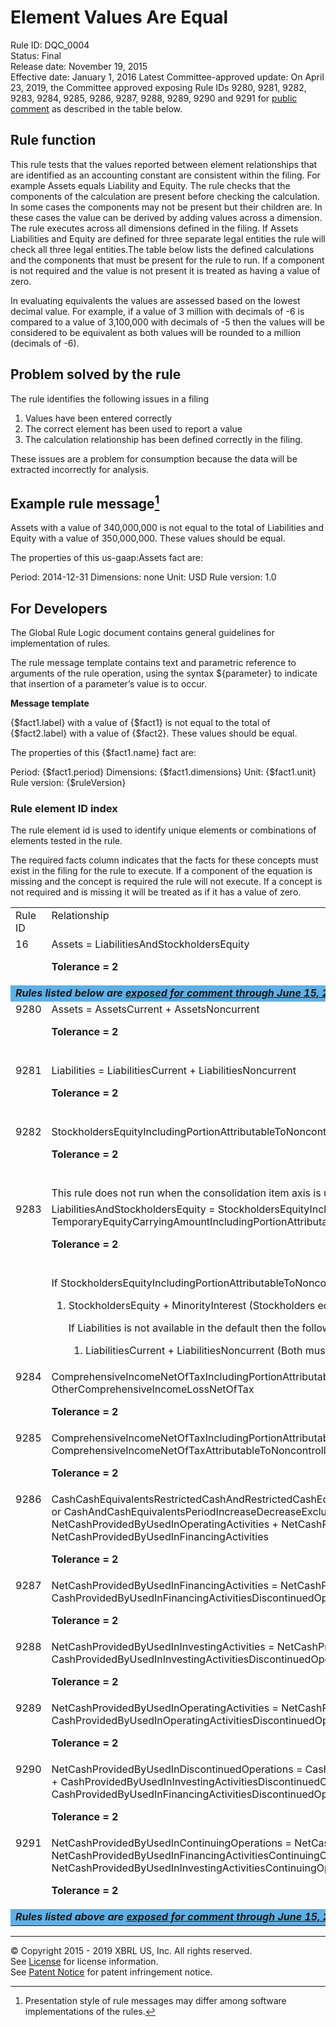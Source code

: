 # Element Values Are Equal  
Rule ID: DQC_0004   
Status: Final  
Release date: November 19, 2015  
Effective date: January 1, 2016 
Latest Committee-approved update: On April 23, 2019, the Committee approved exposing Rule IDs 9280, 9281, 9282, 9283, 9284, 9285, 9286, 9287, 9288, 9289, 9290 and 9291 for [public comment](https://xbrl.us/dqc_0004-v9#comments) as described in the table below.  

## Rule function
This rule tests that the values reported between element relationships that are identified as an accounting constant are consistent within the filing.  For example Assets equals Liability and Equity. The rule checks that the components of the calculation are present before checking the calculation. In some cases the components may not be present but their children are. In these cases the value can be derived by adding values across a dimension. The rule executes across all dimensions defined in the filing. If Assets Liabilities and Equity are defined for three separate legal entities the rule will check all three legal entities.The table below lists the defined calculations and the components that must be present for the rule to run. If a component is not required and the value is not present it is treated as having a value of zero.

In evaluating equivalents the values are assessed based on the lowest decimal value. For example, if a value of 3 million with decimals of -6 is compared to a value of 3,100,000 with decimals of -5 then the values will be considered to be equivalent as both values will be rounded to a million (decimals of -6).

## Problem solved by the rule
The rule identifies the following issues in a filing

1. Values have been entered correctly
2. The correct element has been used to report a value
3. The calculation relationship has been defined correctly in the filing.

These issues are  a problem for consumption because the data will be extracted incorrectly for analysis.  

## Example rule message[^1] 
Assets with a value of 340,000,000 is not equal to the total of Liabilities and Equity with a value of 350,000,000.  These values should be equal. 

The properties of this us-gaap:Assets fact are:

Period: 2014-12-31
Dimensions: none
Unit: USD
Rule version: 1.0

## For Developers

The Global Rule Logic document contains general guidelines for implementation of rules.

The rule message template contains text and parametric reference to arguments of the rule operation, using the syntax ${parameter} to indicate that insertion of a parameter’s value is to occur.  

**Message template**

{$fact1.label} with a value of {$fact1} is not equal to the total of {$fact2.label} with a value of {$fact2}.  These values should be equal. 

The properties of this {$fact1.name} fact are:

Period: {$fact1.period}
Dimensions: {$fact1.dimensions}
Unit: {$fact1.unit}
Rule version: {$ruleVersion}        

### Rule element ID index
The rule element id is used to identify unique elements or combinations of elements tested in the rule. 

The required facts column indicates that the facts for these concepts must exist in the filing for the rule to execute.  If a component of the equation is missing and the concept is required the rule will not execute. If a concept is not required and is missing it will be treated as if it has a value of zero.


<table>
  <tr>
   <td valign="top">Rule ID
   </td>
   <td valign="top">Relationship
   </td>
   <td valign="top">Required Facts
   </td>
  </tr>
  <tr>
   <td valign="top">16
   </td>
   <td valign="top">Assets = LiabilitiesAndStockholdersEquity
<p>
<strong>Tolerance = 2</strong>
   </td>
   <td valign="top">
<ul>

<li>Assets

<li>LiabilitiesAndStockholdersEquity

</ul>
   </td>
  </tr>
  <tr><td colspan="3" bgcolor="#5FB0E7"><b><em>Rules listed below are <a href="https://xbrl.us/dqc_0004-v9#comments">exposed for comment through June 15, 2019</a></em></b></td></tr>
  <tr>
   <td valign="top">9280
   </td>
   <td valign="top">Assets = AssetsCurrent + AssetsNoncurrent
<p>
<strong>Tolerance = 2</strong>
   </td>
   <td valign="top">
<ul>

<li>Assets

<li>AssetsCurrent

<li>AssetsNonCurrent

</ul>
   </td>
  </tr>
  <tr>
   <td valign="top">9281
   </td>
   <td valign="top">Liabilities = LiabilitiesCurrent + LiabilitiesNoncurrent
<p>
<strong>Tolerance = 2</strong>
   </td>
   <td valign="top">
<ul>

<li>Liabilities

<li>LiabilitiesCurrent

<li>LiabilitiesNonCurrent

</ul>
   </td>
  </tr>
  <tr>
   <td valign="top" rowspan="2" >9282
   </td>
   <td valign="top">StockholdersEquityIncludingPortionAttributableToNoncontrollingInterest  = StockholdersEquity + MinorityInterest
<p>
<strong>Tolerance = 2</strong>
   </td>
   <td valign="top">
<ul>

<li>StockholdersEquityIncludingPortionAttributableToNoncontrollingInterest

<li>StockholdersEquity

<li>MinorityInterest

</ul>
   </td>
  </tr>
  <tr>
   <td valign="top" colspan="2" >This rule does not run when the consolidation item axis is used on the facts used in the equation. This is because items often classified as liabilities are eliminated through the  equity section in a consolidated schedule.
   </td>
  </tr>
  <tr>
   <td valign="top" rowspan="2" >9283
   </td>
   <td valign="top">LiabilitiesAndStockholdersEquity  = StockholdersEquityIncludingPortionAttributableToNoncontrollingInterest + Liabilities + TemporaryEquityCarryingAmountIncludingPortionAttributableToNoncontrollingInterests
<p>
<strong>Tolerance = 2</strong>
   </td>
   <td valign="top">
<ul>

<li>LiabilitiesAndStockholdersEquity

<li>StockholdersEquityIncludingPortionAttributableToNoncontrollingInterest

<li>Liabilities

<li>TemporaryEquityCarryingAmountIncludingPortionAttributableToNoncontrollingInterests

</ul>
   </td>
  </tr>
  <tr>
   <td valign="top" colspan="2" >If StockholdersEquityIncludingPortionAttributableToNoncontrollingInterest is not available in the default then the following logic applies to derive a value:
<ol>

<li>StockholdersEquity + MinorityInterest (Stockholders equity must be present)

<p>
If Liabilities is not available in the default then the following logic applies to derive a value:
<ol>

<li>LiabilitiesCurrent + LiabilitiesNoncurrent (Both must be present for rule to run)

</ol>

</ol>
   </td>
  </tr>
  <tr>
   <td valign="top">9284
   </td>
   <td valign="top">ComprehensiveIncomeNetOfTaxIncludingPortionAttributableToNoncontrollingInterest = ProfitLoss + OtherComprehensiveIncomeLossNetOfTax
<p>
<strong>Tolerance = 2</strong>
   </td>
   <td valign="top">
<ul>

<li>ComprehensiveIncomeNetOfTaxIncludingPortionAttributableToNoncontrollingInterest

<li>ProfitLoss

<li>OtherComprehensiveIncomeLossNetOfTax

</ul>
   </td>
  </tr>
  <tr>
   <td valign="top">9285
   </td>
   <td valign="top">ComprehensiveIncomeNetOfTaxIncludingPortionAttributableToNoncontrollingInterest = ComprehensiveIncomeNetOfTaxAttributableToNoncontrollingInterest + ComprehensiveIncomeNetOfTax
<p>
<strong>Tolerance = 2</strong>
   </td>
   <td valign="top">
<ul>

<li>ComprehensiveIncomeNetOfTaxIncludingPortionAttributableToNoncontrollingInterest

<li>ComprehensiveIncomeNetOfTaxAttributableToNoncontrollingInterest

<li>ComprehensiveIncomeNetOfTax

</ul>
   </td>
  </tr>
  <tr>
   <td valign="top">9286
   </td>
   <td valign="top">CashCashEquivalentsRestrictedCashAndRestrictedCashEquivalentsPeriodIncreaseDecreaseExcludingExchangeRateEffect or 
   CashAndCashEquivalentsPeriodIncreaseDecreaseExcludingExchangeRateEffect = NetCashProvidedByUsedInOperatingActivities + NetCashProvidedByUsedInInvestingActivities + NetCashProvidedByUsedInFinancingActivities
<p>
<strong>Tolerance = 2</strong>
   </td>
   <td valign="top">
<ul>

<li>CashCashEquivalentsRestrictedCashAndRestrictedCashEquivalentsPeriodIncreaseDecreaseExcludingExchangeRateEffect

<li>CashAndCashEquivalentsPeriodIncreaseDecreaseExcludingExchangeRateEffect

<li>NetCashProvidedByUsedInOperatingActivities

<li>NetCashProvidedByUsedInInvestingActivities

<li>NetCashProvidedByUsedInFinancingActivities

</ul>
   </td>
  </tr>
  <tr>
   <td valign="top">9287
   </td>
   <td valign="top">NetCashProvidedByUsedInFinancingActivities = NetCashProvidedByUsedInFinancingActivitiesContinuingOperations + CashProvidedByUsedInFinancingActivitiesDiscontinuedOperations
<p>
<strong>Tolerance = 2</strong>
   </td>
   <td valign="top">
<ul>

<li>NetCashProvidedByUsedInFinancingActivities

<li>NetCashProvidedByUsedInFinancingActivitiesContinuingOperations

<li>CashProvidedByUsedInFinancingActivitiesDiscontinuedOperations

</ul>
   </td>
  </tr>
  <tr>
   <td valign="top">9288
   </td>
   <td valign="top">NetCashProvidedByUsedInInvestingActivities = NetCashProvidedByUsedInInvestingActivitiesContinuingOperations + CashProvidedByUsedInInvestingActivitiesDiscontinuedOperations
<p>
<strong>Tolerance = 2</strong>
   </td>
   <td valign="top">
<ul>

<li>NetCashProvidedByUsedInInvestingActivities

<li>NetCashProvidedByUsedInInvestingActivitiesContinuingOperations

<li>CashProvidedByUsedInInvestingActivitiesDiscontinuedOperations

</ul>
   </td>
  </tr>
  <tr>
   <td valign="top">9289
   </td>
   <td valign="top">NetCashProvidedByUsedInOperatingActivities = NetCashProvidedByUsedInOperatingActivitiesContinuingOperations + CashProvidedByUsedInOperatingActivitiesDiscontinuedOperations
<p>
<strong>Tolerance = 2</strong>
   </td>
   <td valign="top">
<ul>

<li>NetCashProvidedByUsedInOperatingActivities

<li>NetCashProvidedByUsedInOperatingActivitiesContinuingOperations

<li>CashProvidedByUsedInOperatingActivitiesDiscontinuedOperations

</ul>
   </td>
  </tr>
  <tr>
   <td valign="top">9290
   </td>
   <td valign="top">NetCashProvidedByUsedInDiscontinuedOperations = CashProvidedByUsedInOperatingActivitiesDiscontinuedOperations + CashProvidedByUsedInInvestingActivitiesDiscontinuedOperations + CashProvidedByUsedInFinancingActivitiesDiscontinuedOperations
<p>
<strong>Tolerance = 2</strong>
   </td>
   <td valign="top">
<ul>

<li>NetCashProvidedByUsedInDiscontinuedOperations

<li>CashProvidedByUsedInOperatingActivitiesDiscontinuedOperations

<li>CashProvidedByUsedInInvestingActivitiesDiscontinuedOperations

<li>CashProvidedByUsedInFinancingActivitiesDiscontinuedOperations

</ul>
   </td>
  </tr>
  <tr>
   <td valign="top">9291
   </td>
   <td valign="top">NetCashProvidedByUsedInContinuingOperations = NetCashProvidedByUsedInOperatingActivitiesContinuingOperations + NetCashProvidedByUsedInFinancingActivitiesContinuingOperations + NetCashProvidedByUsedInInvestingActivitiesContinuingOperations
<p>
<strong>Tolerance = 2</strong>
   </td>
   <td valign="top">
<ul>

<li>NetCashProvidedByUsedInDiscontinuedOperations

<li>CashProvidedByUsedInOperatingActivitiesDiscontinuedOperations

<li>CashProvidedByUsedInInvestingActivitiesDiscontinuedOperations

<li>CashProvidedByUsedInFinancingActivitiesDiscontinuedOperations

</ul>
   </td>
  </tr>
  <tr><td colspan="3" bgcolor="#5FB0E7"><b><em>Rules listed above are <a href="https://xbrl.us/dqc_0004-v9#comments">exposed for comment through June 15, 2019</a></em></b></td></tr>
</table>

-----

[^1]:
     Presentation style of rule messages may differ among software implementations of the rules.

© Copyright 2015 - 2019 XBRL US, Inc. All rights reserved.   
See [License](https://xbrl.us/dqc-license) for license information.  
See [Patent Notice](https://xbrl.us/dqc-patent) for patent infringement notice.
